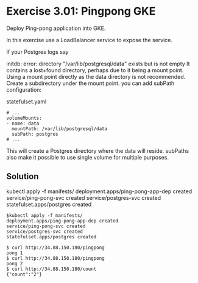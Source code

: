 # Exercise 3.01: Pingpong GKE
Deploy Ping-pong application into GKE.

In this exercise use a LoadBalancer service to expose the service.

If your Postgres logs say

initdb: error: directory "/var/lib/postgresql/data" exists but is not empty
It contains a lost+found directory, perhaps due to it being a mount point.
Using a mount point directly as the data directory is not recommended.
Create a subdirectory under the mount point.
you can add subPath configuration:

statefulset.yaml

```
# ...
volumeMounts:
- name: data
  mountPath: /var/lib/postgresql/data
  subPath: postgres
# ...
```
This will create a Postgres directory where the data will reside. subPaths also make it possible to use single volume for multiple purposes.
## Solution
kubectl apply -f manifests/
deployment.apps/ping-pong-app-dep created
service/ping-pong-svc created
service/postgres-svc created
statefulset.apps/postgres created

```
$kubectl apply -f manifests/
deployment.apps/ping-pong-app-dep created
service/ping-pong-svc created
service/postgres-svc created
statefulset.apps/postgres created
```
```
$ curl http://34.88.150.180/pingpong
pong 1  
$ curl http://34.88.150.180/pingpong
pong 2
$ curl http://34.88.150.180/count
{"count":"2"}
```